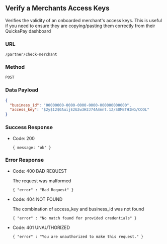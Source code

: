 
## Verify a Merchants Access Keys

Verifies the validity of an onboarded merchant's access keys.
This is useful if you need to ensure they are copying/pasting them correctly from
their QuickaPay dashboard

### URL

  `/partner/check-merchant`

### Method

  `POST`

### Data Payload

```json
{
  "business_id": "00000000-0000-0000-0000-000000000000",
  "access_key": "$2y$12$0AuijE2G2w3H2J74A4nnt.1Z/SOMETHING/COOL"
}
```

### Success Response

  * Code: 200

    `{ message: "ok" }`

### Error Response

  *  Code: 400 BAD REQUEST

     The request was malformed
    
     `{ "error" : "Bad Request" }`

  *  Code: 404 NOT FOUND

     The combination of access_key and business_id was not found
    
     `{ "error" : "No match found for provided credentials" }`

  * Code: 401 UNAUTHORIZED
  
    `{ "error" : "You are unauthorized to make this request." }`
